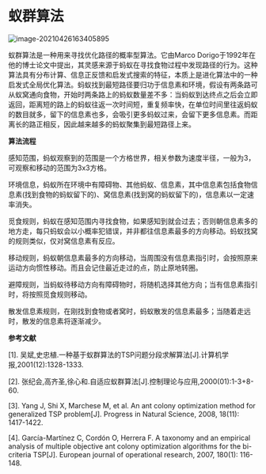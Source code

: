 # 蚁群算法

![image-20210426163405895](https://i.loli.net/2021/04/26/Gd9UPyBQ2WOwuMs.png)

蚁群算法是一种用来寻找优化路径的概率型算法。它由Marco Dorigo于1992年在他的博士论文中提出，其灵感来源于蚂蚁在寻找食物过程中发现路径的行为。这种算法具有分布计算、信息正反馈和启发式搜索的特征，本质上是进化算法中的一种启发式全局优化算法。蚂蚁找到最短路径要归功于信息素和环境，假设有两条路可从蚁窝通向食物，开始时两条路上的蚂蚁数量差不多：当蚂蚁到达终点之后会立即返回，距离短的路上的蚂蚁往返一次时间短，重复频率快，在单位时间里往返蚂蚁的数目就多，留下的信息素也多，会吸引更多蚂蚁过来，会留下更多信息素。而距离长的路正相反，因此越来越多的蚂蚁聚集到最短路径上来。

 

**算法流程**

 

感知范围，蚂蚁观察到的范围是一个方格世界，相关参数为速度半径，一般为3，可观察和移动的范围为3x3方格。

环境信息，蚂蚁所在环境中有障碍物、其他蚂蚁、信息素，其中信息素包括食物信息素(找到食物的蚂蚁留下的)、窝信息素(找到窝的蚂蚁留下的)，信息素以一定速率消失。

觅食规则，蚂蚁在感知范围内寻找食物，如果感知到就会过去；否则朝信息素多的地方走，每只蚂蚁会以小概率犯错误，并非都往信息素最多的方向移动。蚂蚁找窝的规则类似，仅对窝信息素有反应。

移动规则，蚂蚁朝信息素最多的方向移动，当周围没有信息素指引时，会按照原来运动方向惯性移动。而且会记住最近走过的点，防止原地转圈。

避障规则，当蚂蚁待移动方向有障碍物时，将随机选择其他方向；当有信息素指引时，将按照觅食规则移动。

散发信息素规则，在刚找到食物或者窝时，蚂蚁散发的信息素最多；当随着走远时，散发的信息素将逐渐减少。

 

**参考文献**

[1].  吴斌,史忠植.一种基于蚁群算法的TSP问题分段求解算法[J].计算机学报,2001(12):1328-1333.

[2].  张纪会,高齐圣,徐心和.自适应蚁群算法[J].控制理论与应用,2000(01):1-3+8-60.

[3].  Yang J, Shi X, Marchese M, et al. An ant colony optimization method for generalized TSP problem[J]. Progress in Natural Science, 2008, 18(11): 1417-1422.

[4].   García-Martínez C, Cordón O, Herrera F. A taxonomy and an empirical analysis of multiple objective ant colony optimization algorithms for the bi-criteria TSP[J]. European journal of operational research, 2007, 180(1): 116-148.